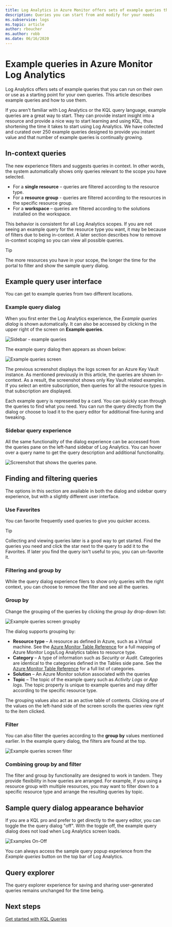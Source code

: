 ```yaml
---
title: Log Analytics in Azure Monitor offers sets of example queries that you can run on their own or use as a starting point for your own queries. 
description: Queries you can start from and modify for your needs 
ms.subservice: logs
ms.topic: article
author: rboucher
ms.author: robb
ms.date: 06/16/2020
---
```


# Example queries in Azure Monitor Log Analytics
Log Analytics offers sets of example queries that you can run on their own or use as a starting point for your own queries. This article describes example queries and how to use them.

If you aren't familiar with Log Analytics or the KQL query language, example queries are a great way to start. They can provide instant insight into a resource and provide a nice way to start learning and using KQL, thus shortening the time it takes to start using Log Analytics. We have collected and curated over 250 example queries designed to provide you instant value and that number of example queries is continually growing.

## In-context queries

The new experience filters and suggests queries in context. In other words, the system automatically shows only queries relevant to the scope you have selected.

- For a **single resource** – queries are filtered according to the resource type.
- For a **resource group** - queries are filtered according to the resources in the specific resource group.
- For a **workspace** – queries are filtered according to the solutions installed on the workspace.

This behavior is consistent for all Log Analytics scopes. If you are not seeing an example query for the resource type you want, it may be because of filters  due to being in-context. A later section describes how to remove in-context scoping so you can view all possible queries.

> [!TIP]
> The more resources you have in your scope, the longer the time for the portal to filter and show the sample query dialog.

## Example query user interface

You can get to example queries from two different locations.

### Example query dialog

When you first enter the Log Analytics experience, the *Example queries dialog* is shown automatically.  It can also be accessed by clicking in the upper right of the screen on **Example queries**.

![Sidebar - example queries](media/example-queries/sidebar-2.png)

The example query dialog then appears as shown below:  

![Example queries screen](media/example-queries/example-query-start.png)

The previous screenshot displays the logs screen for an Azure Key Vault instance. As mentioned previously in this article, the queries are shown in-context.  As a result, the screenshot shows only Key Vault related examples. If you select an entire subscription, then queries for all the resource types in that subscription are displayed.  

Each example query is represented by a card. You can quickly scan through the queries to find what you need. You can run the query directly from the dialog or choose to load it to the query editor for additional fine-tuning and tweaking.

### Sidebar query experience

All the same functionality of the dialog experience can be accessed from the queries pane on the left-hand sidebar of Log Analytics. You can hover over a query name to get the query description and additional functionality.

![Screenshot that shows the queries pane.](media/example-queries/sidebar-3.png)

## Finding and filtering queries

The options in this section are available in both the dialog and sidebar query experience, but with a slightly different user interface.  

### Use Favorites

You can favorite frequently used queries to give you quicker access.

> [!TIP]
> Collecting and viewing queries later is a good way to get started. Find the queries you need and click the star next to the query to add it to the Favorites. If later you find the query isn't useful to you, you can un-favorite it.  

### Filtering and group by

While the query dialog experience filers to show only queries with the right context, you can choose to remove the filter and see all the queries.

### Group by

Change the grouping of the queries by clicking the *group by* drop-down list:

![Example queries screen groupby](media/example-queries/example-query-groupby.png)

The dialog supports grouping by:

- **Resource type** – A resource as defined in Azure, such as a Virtual machine. See the [Azure Monitor Table Reference](/azure/azure-monitor/reference/tables/tables-resourcetype) for a full mapping of Azure Monitor Logs/Log Analytics tables to resource type.  
- **Category** – A type of information such as *Security* or *Audit*. Categories are identical to the categories defined in the Tables side pane. See the [Azure Monitor Table Reference](/azure/azure-monitor/reference/tables/tables-category) for a full list of categories.  
- **Solution** – An Azure Monitor solution associated with the queries
- **Topic** – The topic of the example query such as *Activity Logs* or *App logs*. The topic property is unique to example queries and may differ according to the specific resource type.

The grouping values also act as an active table of contents. Clicking one of the values on the left-hand side of the screen scrolls the queries view right to the item clicked.

### Filter

You can also filter the queries according to the **group by** values mentioned earlier. In the example query dialog, the filters are found at the top.

![Example queries screen filter](media/example-queries/example-query-filter.png)

### Combining group by and filter

The filter and group by functionality are designed to work in tandem. They provide flexibility in how queries are arranged. For example, if you using a resource group with multiple resources, you may want to filter down to a specific resource type and arrange the resulting queries by topic.

## Sample query dialog appearance behavior

If you are a KQL pro and prefer to get directly to the query editor, you can toggle the the query dialog "off". With the toggle off, the example query dialog does not load when Log Analytics screen loads.

![Examples On-Off](media/example-queries/examples-on-off.png)

You can always access the sample query popup experience from the *Example queries* button on the top bar of Log Analytics.

## Query explorer

The query explorer experience for saving and sharing user-generated queries remains unchanged for the time being.

## Next steps

[Get started with KQL Queries](../log-query/get-started-queries.md)

